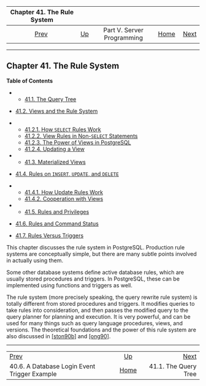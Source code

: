 <!--?xml version="1.0" encoding="UTF-8" standalone="no"?-->

|                                    Chapter 41. The Rule System                                    |                                                            |                            |                                                       |                                                |
| :-----------------------------------------------------------------------------------------------: | :--------------------------------------------------------- | :------------------------: | ----------------------------------------------------: | ---------------------------------------------: |
| [Prev](event-trigger-database-login-example.html "40.6. A Database Login Event Trigger Example")  | [Up](server-programming.html "Part V. Server Programming") | Part V. Server Programming | [Home](index.html "PostgreSQL 17devel Documentation") |  [Next](querytree.html "41.1. The Query Tree") |

***

## Chapter 41. The Rule System

**Table of Contents**

  * *   [41.1. The Query Tree](querytree.html)
  * [41.2. Views and the Rule System](rules-views.html)

    <!---->

  * *   [41.2.1. How `SELECT` Rules Work](rules-views.html#RULES-SELECT)
    * [41.2.2. View Rules in Non-`SELECT` Statements](rules-views.html#RULES-VIEWS-NON-SELECT)
    * [41.2.3. The Power of Views in PostgreSQL](rules-views.html#RULES-VIEWS-POWER)
    * [41.2.4. Updating a View](rules-views.html#RULES-VIEWS-UPDATE)

  * *   [41.3. Materialized Views](rules-materializedviews.html)
  * [41.4. Rules on `INSERT`, `UPDATE`, and `DELETE`](rules-update.html)

    <!---->

  * *   [41.4.1. How Update Rules Work](rules-update.html#RULES-UPDATE-HOW)
    * [41.4.2. Cooperation with Views](rules-update.html#RULES-UPDATE-VIEWS)

  * *   [41.5. Rules and Privileges](rules-privileges.html)
  * [41.6. Rules and Command Status](rules-status.html)
  * [41.7. Rules Versus Triggers](rules-triggers.html)

This chapter discusses the rule system in PostgreSQL. Production rule systems are conceptually simple, but there are many subtle points involved in actually using them.

Some other database systems define active database rules, which are usually stored procedures and triggers. In PostgreSQL, these can be implemented using functions and triggers as well.

The rule system (more precisely speaking, the query rewrite rule system) is totally different from stored procedures and triggers. It modifies queries to take rules into consideration, and then passes the modified query to the query planner for planning and execution. It is very powerful, and can be used for many things such as query language procedures, views, and versions. The theoretical foundations and the power of this rule system are also discussed in [\[ston90b\]](biblio.html#STON90B) and [\[ong90\]](biblio.html#ONG90).

***

|                                                                                                   |                                                            |                                                |
| :------------------------------------------------------------------------------------------------ | :--------------------------------------------------------: | ---------------------------------------------: |
| [Prev](event-trigger-database-login-example.html "40.6. A Database Login Event Trigger Example")  | [Up](server-programming.html "Part V. Server Programming") |  [Next](querytree.html "41.1. The Query Tree") |
| 40.6. A Database Login Event Trigger Example                                                      |    [Home](index.html "PostgreSQL 17devel Documentation")   |                           41.1. The Query Tree |
